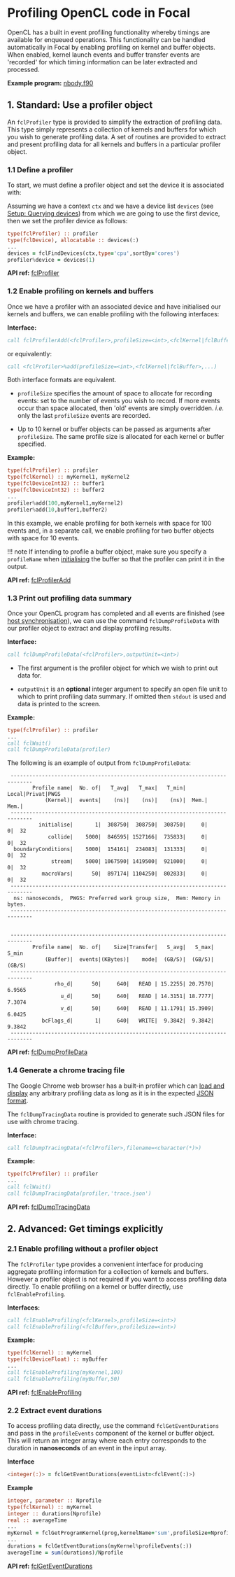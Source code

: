 # Profiling OpenCL code in Focal

OpenCL has a built in event profiling functionality whereby timings are available for enqueued operations.
This functionality can be handled automatically in Focal by enabling profiling on kernel and buffer objects.
When enabled, kernel launch events and buffer transfer events are 'recorded' for which timing information can be
later extracted and processed.

__Example program:__ [nbody.f90](https://github.com/LKedward/focal/blob/profiling-trace/examples/nbody.f90)

## 1. Standard: Use a profiler object

An `fclProfiler` type is provided to simplify the extraction of profiling data.
This type simply represents a collection of kernels and buffers for which you wish to
generate profiling data.
A set of routines are provided to extract and present profiling data for all kernels
and buffers in a particular profiler object.

### 1.1 Define a profiler

To start, we must define a profiler object and set the device it is associated with:

Assuming we have a context `ctx` and we have a device list `devices` (see [Setup: Querying devices](../setup/#4-querying-devices))
from which we are going to use the first device, then we set the profiler device as follows:

```fortran
type(fclProfiler) :: profiler
type(fclDevice), allocatable :: devices(:)
...
devices = fclFindDevices(ctx,type='cpu',sortBy='cores')
profiler%device = devices(1)
```

__API ref:__
[fclProfiler](https://lkedward.github.io/focal-api/type/fclprofiler.html)

### 1.2 Enable profiling on kernels and buffers

Once we have a profiler with an associated device and have initialised our
kernels and buffers, we can enable profiling with the following interfaces:

__Interface:__

```fortran
call fclProfilerAdd(<fclProfiler>,profileSize=<int>,<fclKernel|fclBuffer>,...)
```

or equivalently:

```fortran
call <fclProfiler>%add(profileSize=<int>,<fclKernel|fclBuffer>,...)
```

Both interface formats are equivalent.

- `profileSize` specifies the amount of space to allocate for recording events:
set to the number of events you wish to record.
If more events occur than space allocated, then 'old' events are simply overridden.
*i.e.* only the last `profileSize` events are recorded.

- Up to 10 kernel or buffer objects can be passed as arguments after `profileSize`.
The same profile size is allocated for each kernel or buffer specified.

__Example:__

```fortran
type(fclProfiler) :: profiler
type(fclKernel) :: myKernel1, myKernel2
type(fclDeviceInt32) :: buffer1
type(fclDeviceInt32) :: buffer2
...
profiler%add(100,myKernel1,myKernel2)
profiler%add(10,buffer1,buffer2)
```

In this example, we enable profiling for both kernels with space for 100 events and,
in a separate call, we enable profiling for two buffer objects with space for 10 events.

!!! note
    If intending to profile a buffer object, make sure you specify a `profileName`
    when [initialising](../memory/#1-initialise-device-memory) the buffer so that
    the profiler can print it in the output.


__API ref:__
[fclProfilerAdd](https://lkedward.github.io/focal-api/interface/fclprofileradd.html)


### 1.3 Print out profiling data summary

Once your OpenCL program has completed and all events are finished (see [host synchronisation](../events#2-host-synchronisation)),
we can use the command `fclDumpProfileData` with our profiler object to extract and display profiling results.

__Interface:__

```fortran
call fclDumpProfileData(<fclProfiler>,outputUnit=<int>)
```

- The first argument is the profiler object for which we wish to print out data for.

- `outputUnit` is an __optional__ integer argument to specify an open file unit to which to print
profiling data summary. If omitted then `stdout` is used and data is printed to the screen.

__Example:__

```fortran
type(fclProfiler) :: profiler
...
call fclWait()
call fclDumpProfileData(profiler)
```

The following is an example of output from `fclDumpProfileData`:

```
 -----------------------------------------------------------------------------
        Profile name|  No. of|   T_avg|   T_max|   T_min| Local|Privat|PWGS
            (Kernel)|  events|    (ns)|    (ns)|    (ns)|  Mem.|  Mem.|
 -----------------------------------------------------------------------------
          initialise|       1|  308750|  308750|  308750|     0|     0|  32
             collide|    5000|  846595| 1527166|  735833|     0|     0|  32
  boundaryConditions|    5000|  154161|  234083|  131333|     0|     0|  32
              stream|    5000| 1067590| 1419500|  921000|     0|     0|  32
           macroVars|      50|  897174| 1104250|  802833|     0|     0|  32
 -----------------------------------------------------------------------------
  ns: nanoseconds,  PWGS: Preferred work group size,  Mem: Memory in bytes.
 -----------------------------------------------------------------------------


 -----------------------------------------------------------------------------
        Profile name|  No. of|    Size|Transfer|   S_avg|   S_max|   S_min
            (Buffer)|  events|(KBytes)|    mode|  (GB/S)|  (GB/S)|  (GB/S)
 -----------------------------------------------------------------------------
               rho_d|      50|     640|   READ | 15.2255| 20.7570|  6.9565
                 u_d|      50|     640|   READ | 14.3151| 18.7777|  7.3074
                 v_d|      50|     640|   READ | 11.1791| 15.3909|  6.0425
           bcFlags_d|       1|     640|   WRITE|  9.3842|  9.3842|  9.3842
 -----------------------------------------------------------------------------
```


__API ref:__
[fclDumpProfileData](https://lkedward.github.io/focal-api/interface/fcldumpprofiledata.html)


### 1.4 Generate a chrome tracing file

The Google Chrome web browser has a built-in profiler which can
[load and display](https://aras-p.info/blog/2017/01/23/Chrome-Tracing-as-Profiler-Frontend/)
any arbitrary profiling data as long as it is in the expected
[JSON format](https://docs.google.com/document/d/1CvAClvFfyA5R-PhYUmn5OOQtYMH4h6I0nSsKchNAySU/preview).

The `fclDumpTracingData` routine is provided to generate such JSON files for use
with chrome tracing.

__Interface:__

```fortran
call fclDumpTracingData(<fclProfiler>,filename=<character(*)>)
```

__Example:__

```fortran
type(fclProfiler) :: profiler
...
call fclWait()
call fclDumpTracingData(profiler,'trace.json')
```

__API ref:__
[fclDumpTracingData](https://lkedward.github.io/focal-api/interface/fcldumptracingdata.html)

## 2. Advanced: Get timings explicitly

### 2.1 Enable profiling without a profiler object

The `fclProfiler` type provides a convenient interface for producing aggregate
profiling information for a collection of kernels and buffers.
However a profiler object is not required if you want to access profiling data directly.
To enable profiling on a kernel or buffer directly, use `fclEnableProfiling`.

__Interfaces:__

```fortran
call fclEnableProfiling(<fclKernel>,profileSize=<int>)
call fclEnableProfiling(<fclBuffer>,profileSize=<int>)
```


__Example:__

```fortran
type(fclKernel) :: myKernel
type(fclDeviceFloat) :: myBuffer
...
call fclEnableProfiling(myKernel,100)
call fclEnableProfiling(myBuffer,50)
```

__API ref:__
[fclEnableProfiling](https://lkedward.github.io/focal-api/interface/fclenableprofiling.html)


### 2.2 Extract event durations

To access profiling data directly, use the command `fclGetEventDurations` and pass in the `profileEvents` component
of the kernel or buffer object.
This will return an integer array where each entry corresponds to the duration in __nanoseconds__ of an event in the input array.

__Interface__

```fortran
<integer(:)> = fclGetEventDurations(eventList=<fclEvent(:)>)
```

__Example__

```fortran
integer, parameter :: Nprofile
type(fclKernel) :: myKernel
integer :: durations(Nprofile)
real :: averageTime
...
myKernel = fclGetProgramKernel(prog,kernelName='sum',profileSize=Nprofile)
...
durations = fclGetEventDurations(myKernel%profileEvents(:))
averageTime = sum(durations)/Nprofile
```


__API ref:__
[fclGetEventDurations](https://lkedward.github.io/focal-api/interface/fclgeteventdurations.html)

